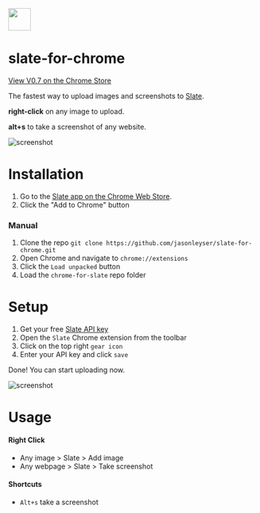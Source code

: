 <img src="https://i.ibb.co/pKfPgfj/image.png" width="45px">

# slate-for-chrome
[View V0.7 on the Chrome Store](https://chrome.google.com/webstore/detail/slate/gloembacbehhbfbkcfjmloikeeaebnoc)

The fastest way to upload images and screenshots to [Slate](https://github.com/filecoin-project/slate).

**right-click** on any image to upload.

**alt+s** to take a screenshot of any website.

![screenshot](https://i.ibb.co/9gqGFwP/GALLERY-1.png)


# Installation
1. Go to the [Slate app on the Chrome Web Store](https://chrome.google.com/webstore/detail/slate/gloembacbehhbfbkcfjmloikeeaebnoc).
2. Click the "Add to Chrome" button

### Manual
1. Clone the repo `git clone https://github.com/jasonleyser/slate-for-chrome.git`
2. Open Chrome and navigate to `chrome://extensions`
3. Click the `Load unpacked` button
4. Load the `chrome-for-slate` repo folder

# Setup
1. Get your free [Slate API key](https://slate.host/_)
2. Open the `Slate` Chrome extension from the toolbar
3. Click on the top right `gear icon`
4. Enter your API key and click `save`

Done! You can start uploading now.

![screenshot](https://i.ibb.co/sJDqh6h/GALLERY-3.png)

# Usage

#### Right Click
- Any image  >  Slate  >  Add image
- Any webpage  >  Slate  >  Take screenshot

#### Shortcuts
- `Alt+s` take a screenshot
